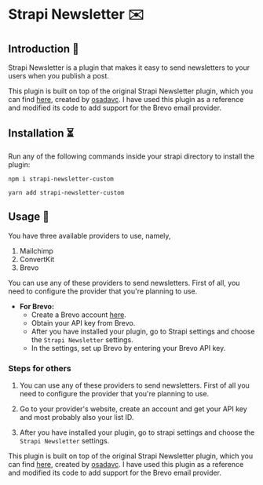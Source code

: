 # Strapi Newsletter ✉️

## Introduction 📖

Strapi Newsletter is a plugin that makes it easy to send newsletters to your users when you publish a post.

This plugin is built on top of the original Strapi Newsletter plugin, which you can find [here](https://www.npmjs.com/package/@strapi-newsletter/strapi), created by [osadavc](https://www.npmjs.com/~osadavc). I have used this plugin as a reference and modified its code to add support for the Brevo email provider.

## Installation ⏳

Run any of the following commands inside your strapi directory to install the plugin:

```
npm i strapi-newsletter-custom

yarn add strapi-newsletter-custom
```

## Usage 💄

You have three available providers to use, namely,

1. Mailchimp
2. ConvertKit
3. Brevo

You can use any of these providers to send newsletters. First of all, you need to configure the provider that you're planning to use.

- **For Brevo:**
  - Create a Brevo account [here](https://brevo.com).
  - Obtain your API key from Brevo.
  - After you have installed your plugin, go to Strapi settings and choose the `Strapi Newsletter` settings.
  - In the settings, set up Brevo by entering your Brevo API key.

### Steps for others

1. You can use any of these providers to send newsletters. First of all you need to configure the provider that you're planning to use.

2. Go to your provider's website, create an account and get your API key and most probably also your list ID.

3. After you have installed your plugin, go to strapi settings and choose the `Strapi Newsletter` settings.

This plugin is built on top of the original Strapi Newsletter plugin, which you can find [here](https://www.npmjs.com/package/@strapi-newsletter/strapi), created by [osadavc](https://www.npmjs.com/~osadavc). I have used this plugin as a reference and modified its code to add support for the Brevo email provider.
